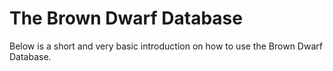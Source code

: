 # The Brown Dwarf Database

Below is a short and very basic introduction on how to use the Brown Dwarf Database.